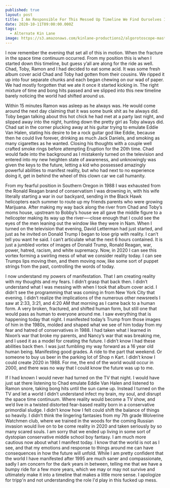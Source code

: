 ```yaml
---
published: true
layout: post
title: I Am Responsible For This Messed Up Timeline We Find Ourselves In
date: 2020-10-11T09:00:00.000Z
tags:
  - Alternate Kin Lane
image: https://s3.amazonaws.com/kinlane-productions2/algorotoscope-master/citizenship-eeob-white-house.jpg
---
```

I now remember the evening that set all of this in motion. When the fracture in the space time continuum occurred. From my position this is when I started down this timeline, but guess y’all are along for the ride as well. Chad, Toby, Ramon and I had decided to eat some acid. It was some fresh album cover acid Chad and Toby had gotten from their cousins. We ripped it up into four separate chunks and each began chewing on our wad of paper. We had mostly forgotten that we ate it once it started kicking in. The right mixture of time and bong hits passed and we slipped into this new timeline barely noticing the world had shifted around us.

Within 15 minutes Ramon was asleep as he always was. He would come around the next day claiming that it was some bunk shit as he always did. Toby began talking about this hot chick he had met at a party last night, and slipped away into the night, hunting down the pretty girl as Toby always did. Chad sat in the corner plucking away at his guitar trying to emulate Eddie Van Halen, stating his desire to be a rock guitar god like Eddie, because then he could live forever, drinking as much Jack Daniels, and smoking as many cigarettes as he wanted. Closing his thoughts with a couple well crafted smoke rings before attempting Eruption for the 20th time. Chad would fade into the background as I mistakenly turned on the television and entered into my new heighten state of awareness, and unknowingly was given the keys to the future, letting a kid who possessed amazingly powerful abilities to manifest reality, but who had next to no experience doing it, get in behind the wheel of this clown car we call humanity.

From my fearful position in Southern Oregon in 1988 I was exhausted from the Ronald Reagan brand of conservatism I was drowning in, with his wife literally starting a war in our backyard, sending in the Black Hawk helicopters each summer to route up my friends parents who were growing Marijuana. After making my way back along the river from Chad and Toby’s moms house, upstream to Bobby’s house we all gave the middle figure to a helicopter making its way up the river—-close enough that I could see the eyes of the men leaning out the window like they were in Nam. When I turned on the television that evening, David Letterman had just started, and just as he invited on Donald Trump I began to lose grip with reality. I can’t tell you want he said. I can’t articulate what the next 6 hours contained. It is just a jumbled vortex of images of Donald Trump, Ronald Reagan, war, power, hatred, racism, and white supremacy. Now, in 2020 I can see this vortex forming a swirling mess of what we consider reality today. I can see Trumps lips moving then, and them moving now, like some sort of puppet strings from the past, controlling the words of today.

I now understand my powers of manifestation. That I am creating reality with my thoughts and my fears. I didn’t grasp that back then. I didn’t understand what I was messing with when I took that album cover acid. I didn’t see the programming that was coming in from New York City that evening. I didn’t realize the implications of the numerous other newsreels I saw at 2:33, 3:21, and 4:20 AM that morning as I came back to a human form. A very broken, fractured, and shifted human form, but still one that would pass as human to everyone around me. I saw everything that is happening today that night. I manifested today’s Trump from those images of him in the 1980s, molded and shaped what we see of him today from my fear and hatred of conservatives in 1988. I had taken what I learned in Nixon’s war that broke my parents, and Nancy’s war that was breaking me, and I used it as a model for creating the future. I didn’t know I had these abilities back then. I was just fumbling my way forward as a 16 year old human being. Manifesting good grades. A ride to the part that weekend. Or someone to buy us beer in the parking lot of Shop n Kart. I didn’t know I could create 2020 in 1988. For me, the end of the world would occur in 2000, and there was no way that I could know the future was up to me.

If I had known I would never had turned on the TV that night. I would have just sat there listening to Chad emulate Eddie Van Halen and listened to Ramon snore, taking bong hits until the sun came up. Instead I turned on the TV and let a world I didn’t understand infect my brain, my soul, and disrupt the space time continuum. Where reality would become a TV show, and we’d live in a twisted distorted fear-based reality born in a conservative primordial sludge. I didn’t know how I felt could shift the balance of things so heavily. I didn’t think the lingering fantasies from my 7th grade Wolverine Watchmen club, where we trained in the woods for the coming Russian invasion would live on to be come reality in 2020 and taken seriously by so many scared souls. I am sorry that we ended up living in some sort of dystopian conservative middle school boy fantasy. I am much more cautious now about what I manifest today. I know that the world is not as I see, and that my emotions and response to things around me can have consequences in how the future will unfold. While I am pretty confident that the world I have manifested after 1995 are much saner and compassionate, sadly I am concern for the dark years in between, telling me that we have a bumpy ride for a few more years, which we may or may not survive and ultimately make it into a timeline that makes a little more sense. I apologize for tripp'n and not understanding the role I'd play in this fucked up mess.
